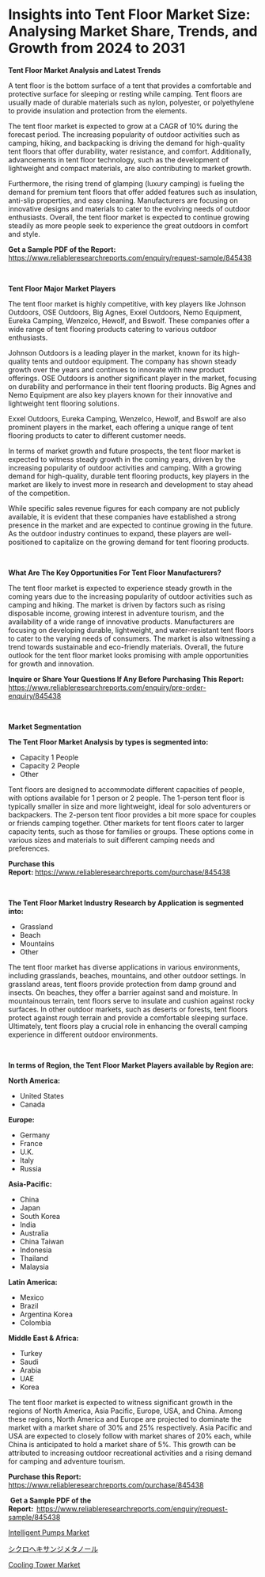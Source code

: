 <p><h1>Insights into Tent Floor Market Size: Analysing Market Share, Trends, and Growth from 2024 to 2031</h1></p><p><strong>Tent Floor Market Analysis and Latest Trends</strong></p>
<p><p>A tent floor is the bottom surface of a tent that provides a comfortable and protective surface for sleeping or resting while camping. Tent floors are usually made of durable materials such as nylon, polyester, or polyethylene to provide insulation and protection from the elements.</p><p>The tent floor market is expected to grow at a CAGR of 10% during the forecast period. The increasing popularity of outdoor activities such as camping, hiking, and backpacking is driving the demand for high-quality tent floors that offer durability, water resistance, and comfort. Additionally, advancements in tent floor technology, such as the development of lightweight and compact materials, are also contributing to market growth.</p><p>Furthermore, the rising trend of glamping (luxury camping) is fueling the demand for premium tent floors that offer added features such as insulation, anti-slip properties, and easy cleaning. Manufacturers are focusing on innovative designs and materials to cater to the evolving needs of outdoor enthusiasts. Overall, the tent floor market is expected to continue growing steadily as more people seek to experience the great outdoors in comfort and style.</p></p>
<p><strong>Get a Sample PDF of the Report:&nbsp;</strong> <a href="https://www.reliableresearchreports.com/enquiry/request-sample/845438">https://www.reliableresearchreports.com/enquiry/request-sample/845438</a></p>
<p>&nbsp;</p>
<p><strong>Tent Floor Major Market Players</strong></p>
<p><p>The tent floor market is highly competitive, with key players like Johnson Outdoors, OSE Outdoors, Big Agnes, Exxel Outdoors, Nemo Equipment, Eureka Camping, Wenzelco, Hewolf, and Bswolf. These companies offer a wide range of tent flooring products catering to various outdoor enthusiasts.</p><p>Johnson Outdoors is a leading player in the market, known for its high-quality tents and outdoor equipment. The company has shown steady growth over the years and continues to innovate with new product offerings. OSE Outdoors is another significant player in the market, focusing on durability and performance in their tent flooring products. Big Agnes and Nemo Equipment are also key players known for their innovative and lightweight tent flooring solutions.</p><p>Exxel Outdoors, Eureka Camping, Wenzelco, Hewolf, and Bswolf are also prominent players in the market, each offering a unique range of tent flooring products to cater to different customer needs.</p><p>In terms of market growth and future prospects, the tent floor market is expected to witness steady growth in the coming years, driven by the increasing popularity of outdoor activities and camping. With a growing demand for high-quality, durable tent flooring products, key players in the market are likely to invest more in research and development to stay ahead of the competition.</p><p>While specific sales revenue figures for each company are not publicly available, it is evident that these companies have established a strong presence in the market and are expected to continue growing in the future. As the outdoor industry continues to expand, these players are well-positioned to capitalize on the growing demand for tent flooring products.</p></p>
<p>&nbsp;</p>
<p><strong>What Are The Key Opportunities For Tent Floor Manufacturers?</strong></p>
<p><p>The tent floor market is expected to experience steady growth in the coming years due to the increasing popularity of outdoor activities such as camping and hiking. The market is driven by factors such as rising disposable income, growing interest in adventure tourism, and the availability of a wide range of innovative products. Manufacturers are focusing on developing durable, lightweight, and water-resistant tent floors to cater to the varying needs of consumers. The market is also witnessing a trend towards sustainable and eco-friendly materials. Overall, the future outlook for the tent floor market looks promising with ample opportunities for growth and innovation.</p></p>
<p><strong>Inquire or Share Your Questions If Any Before Purchasing This Report:</strong> <a href="https://www.reliableresearchreports.com/enquiry/pre-order-enquiry/845438">https://www.reliableresearchreports.com/enquiry/pre-order-enquiry/845438</a></p>
<p>&nbsp;</p>
<p><strong>Market Segmentation</strong></p>
<p><strong>The Tent Floor Market Analysis by types is segmented into:</strong></p>
<p><ul><li>Capacity 1 People</li><li>Capacity 2 People</li><li>Other</li></ul></p>
<p><p>Tent floors are designed to accommodate different capacities of people, with options available for 1 person or 2 people. The 1-person tent floor is typically smaller in size and more lightweight, ideal for solo adventurers or backpackers. The 2-person tent floor provides a bit more space for couples or friends camping together. Other markets for tent floors cater to larger capacity tents, such as those for families or groups. These options come in various sizes and materials to suit different camping needs and preferences.</p></p>
<p><strong>Purchase this Report:&nbsp;</strong><a href="https://www.reliableresearchreports.com/purchase/845438">https://www.reliableresearchreports.com/purchase/845438</a></p>
<p>&nbsp;</p>
<p><strong>The Tent Floor Market Industry Research by Application is segmented into:</strong></p>
<p><ul><li>Grassland</li><li>Beach</li><li>Mountains</li><li>Other</li></ul></p>
<p><p>The tent floor market has diverse applications in various environments, including grasslands, beaches, mountains, and other outdoor settings. In grassland areas, tent floors provide protection from damp ground and insects. On beaches, they offer a barrier against sand and moisture. In mountainous terrain, tent floors serve to insulate and cushion against rocky surfaces. In other outdoor markets, such as deserts or forests, tent floors protect against rough terrain and provide a comfortable sleeping surface. Ultimately, tent floors play a crucial role in enhancing the overall camping experience in different outdoor environments.</p></p>
<p>&nbsp;</p>
<p><strong>In terms of Region, the Tent Floor Market Players available by Region are:</strong></p>
<p>
    <p> <strong> North America: </strong>
        <ul>
            <li>United States</li>
            <li>Canada</li>
        </ul>
        </p> 
    <p> <strong> Europe: </strong>
        <ul>
            <li>Germany</li>
            <li>France</li>
            <li>U.K.</li>
            <li>Italy</li>
            <li>Russia</li>
        </ul>
        </p> 
    <p> <strong> Asia-Pacific: </strong>
        <ul>
            <li>China</li>
            <li>Japan</li>
            <li>South Korea</li>
            <li>India</li>
            <li>Australia</li>
            <li>China Taiwan</li>
            <li>Indonesia</li>
            <li>Thailand</li>
            <li>Malaysia</li>
        </ul>
        </p> 
    <p> <strong> Latin America: </strong>
        <ul>
            <li>Mexico</li>
            <li>Brazil</li>
            <li>Argentina Korea</li>
            <li>Colombia</li>
        </ul>
        </p> 
    <p> <strong> Middle East & Africa: </strong>
        <ul>
            <li>Turkey</li>
            <li>Saudi</li>
            <li>Arabia</li>
            <li>UAE</li>
            <li>Korea</li>
        </ul>
    </p>
    </p>
<p><p>The tent floor market is expected to witness significant growth in the regions of North America, Asia Pacific, Europe, USA, and China. Among these regions, North America and Europe are projected to dominate the market with a market share of 30% and 25% respectively. Asia Pacific and USA are expected to closely follow with market shares of 20% each, while China is anticipated to hold a market share of 5%. This growth can be attributed to increasing outdoor recreational activities and a rising demand for camping and adventure tourism.</p></p>
<p><strong>Purchase this Report: </strong><a href="https://www.reliableresearchreports.com/purchase/845438">https://www.reliableresearchreports.com/purchase/845438</a></p>
<p>&nbsp;<strong>Get a Sample PDF of the Report:&nbsp;&nbsp;</strong><a href="https://www.reliableresearchreports.com/enquiry/request-sample/845438">https://www.reliableresearchreports.com/enquiry/request-sample/845438</a></p>
<p><strong></strong></p>
<p><p><a href="https://view.publitas.com/reportprime-1/intelligent-pumps-market-growth-market-trends-covid-19-impact-and-forecasts-for-period-from-2024-2031/">Intelligent Pumps Market</a></p><p><a href="https://github.com/mohamedbakry57/Market-Research-Report-List-3/blob/main/95829383718.md">シクロヘキサンジメタノール</a></p><p><a href="https://view.publitas.com/reportprime-1/cooling-tower-market-provides-detailed-segmentation-of-this-market-based-on-type-application-and-region-and-forecast-for-the-period-from-2024-2031/">Cooling Tower Market</a></p></p>